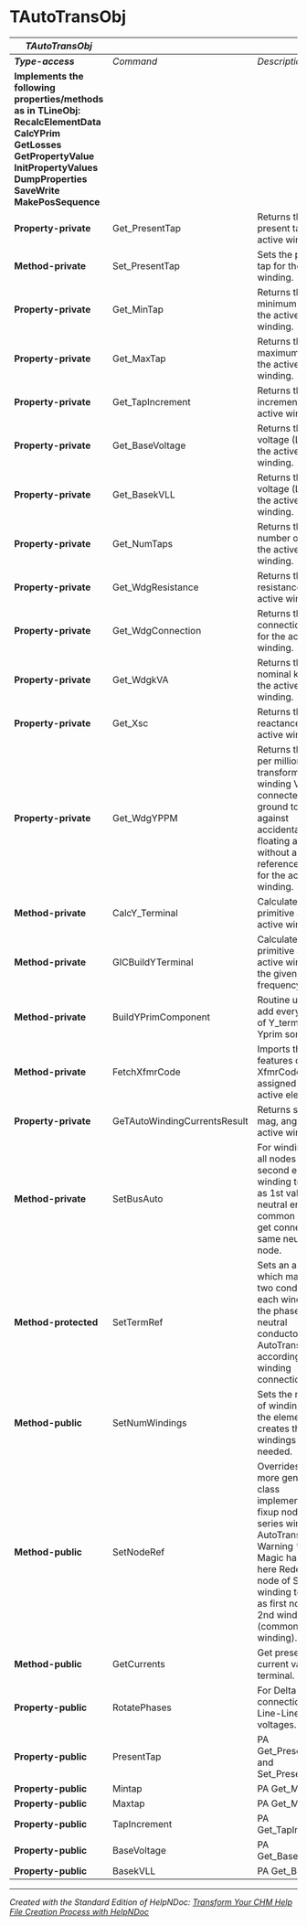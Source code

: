 # TAutoTransObj

| ***TAutoTransObj*** |  |  |
| --- | --- | --- |
| ***Type-access*** | *Command* | *Description* |
| **Implements the following properties/methods as in TLineObj:** **RecalcElementData** **CalcYPrim** **GetLosses** **GetPropertyValue** **InitPropertyValues** **DumpProperties** **SaveWrite** **MakePosSequence** |  |  |
| **Property-private** | Get\_PresentTap | Returns the present tap for the active winding. |
| **Method-private** | Set\_PresentTap | Sets the present tap for the active winding. |
| **Property-private** | Get\_MinTap | Returns the minimum tap for the active winding. |
| **Property-private** | Get\_MaxTap | Returns the maximum tap for the active winding. |
| **Property-private** | Get\_TapIncrement | Returns the tap increment for the active winding. |
| **Property-private** | Get\_BaseVoltage | Returns the base voltage (LN) for the active winding. |
| **Property-private** | Get\_BasekVLL | Returns the base voltage (LL) for the active winding. |
| **Property-private** | Get\_NumTaps | Returns the number of taps for the active winding. |
| **Property-private** | Get\_WdgResistance | Returns the resistance for the active winding. |
| **Property-private** | Get\_WdgConnection | Returns the connection type for the active winding. |
| **Property-private** | Get\_WdgkVA | Returns the nominal kVA for the active winding. |
| **Property-private** | Get\_Xsc | Returns the reactance for the active winding. |
| **Property-private** | Get\_WdgYPPM | Returns the parts per million of transformer winding VA rating connected to ground to protect against accidentally floating a winding without a reference. Applies for the active winding. |
| **Method-private** | CalcY\_Terminal | Calculates the Y primitive at the active winding. |
| **Method-private** | GICBuildYTerminal | Calculates the Y primitive at the active winding at the given frequency. |
| **Method-private** | BuildYPrimComponent | Routine used to add every element of Y\_terminal into Yprim somewhere. |
| **Method-private** | FetchXfmrCode | Imports the features of the XfmrCode assigned into the active element. |
| **Property-private** | GeTAutoWindingCurrentsResult | Returns string mag, angle for the active winding. |
| **Method-private** | SetBusAuto | For winding 2 set all nodes on second end of winding to same as 1st value so all neutral ends of common winding get connected to same neutral node. |
| **Method-protected** | SetTermRef | Sets an array which maps the two conductors of each winding to the phase and neutral conductors of the AutoTrans according to the winding connection. |
| **Method-public** | SetNumWindings | Sets the number of windings for the element, creates the windings objects needed. |
| **Method-public** | SetNodeRef | Overrides the more generic class implementation. fixup noderefs for series winding of AutoTrans. Warning \*\*\*\* Magic happens here Redefine 2nd node of Series winding to same as first node of 2nd winding (common winding). |
| **Method-public** | GetCurrents | Get present current values of terminal. |
| **Property-public** | RotatePhases | For Delta connections or Line-Line voltages. |
| **Property-public** | PresentTap | PA Get\_PresentTap and Set\_PresentTap. |
| **Property-public** | Mintap | PA Get\_MinTap. |
| **Property-public** | Maxtap | PA Get\_MaxTap. |
| **Property-public** | TapIncrement | PA Get\_TapIncrement. |
| **Property-public** | BaseVoltage | PA Get\_BaseVoltage. |
| **Property-public** | BasekVLL | PA Get\_BasekVLL. |



***
_Created with the Standard Edition of HelpNDoc: [Transform Your CHM Help File Creation Process with HelpNDoc](<https://www.helpndoc.com/feature-tour/create-chm-help-files/>)_
